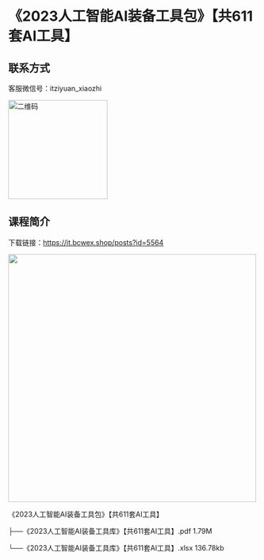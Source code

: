 # 《2023人工智能AI装备工具包》【共611套AI工具】

## 联系方式

客服微信号：itziyuan_xiaozhi

<img src="https://ziyuanyun.oss-cn-guangzhou.aliyuncs.com/common/20240614073449/666b82192834a.jpg" width="200" height="200" alt="二维码">

## 课程简介

下载链接：https://it.bcwex.shop/posts?id=5564

<img src="https://ziyuanyun.oss-cn-guangzhou.aliyuncs.com/yun/20241201163041/674c1eb16ead9.jpg" width="500" alt="">

  《2023人工智能AI装备工具包》【共611套AI工具】



 ├──《2023人工智能AI装备工具库》【共611套AI工具】.pdf 1.79M

 └──《2023人工智能AI装备工具库》【共611套AI工具】.xlsx 136.78kb

  